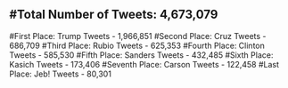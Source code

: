 #Total Number of Tweets: 4,673,079 
---
#First Place: Trump Tweets - 1,966,851
#Second Place: Cruz Tweets - 686,709
#Third Place: Rubio Tweets - 625,353
#Fourth Place: Clinton Tweets - 585,530
#Fifth Place: Sanders Tweets - 432,485
#Sixth Place: Kasich Tweets - 173,406
#Seventh Place: Carson Tweets - 122,458
#Last Place: Jeb! Tweets - 80,301
